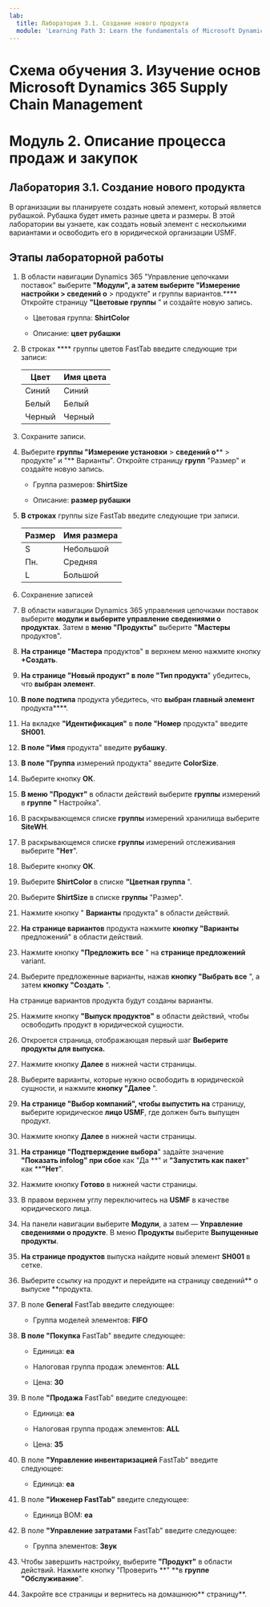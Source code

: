 ```yaml
---
lab:
  title: Лаборатория 3.1. Создание нового продукта
  module: 'Learning Path 3: Learn the fundamentals of Microsoft Dynamics 365 Supply Chain Management'
---
```


# Схема обучения 3. Изучение основ Microsoft Dynamics 365 Supply Chain Management
# Модуль 2. Описание процесса продаж и закупок

## Лаборатория 3.1. Создание нового продукта

В организации вы планируете создать новый элемент, который является рубашкой. Рубашка будет иметь разные цвета и размеры. В этой лаборатории вы узнаете, как создать новый элемент с несколькими вариантами и освободить его в юридической организации USMF.

## Этапы лабораторной работы

1. В области навигации Dynamics 365 "Управление цепочками поставок" выберите **"Модули", а затем выберите **"Измерение настройки** > **сведений о**** > продукте" и группы вариантов.**** Откройте страницу **"Цветовые группы** " и создайте новую запись.

    - Цветовая группа: **ShirtColor**

    - Описание: **цвет рубашки**

2. В строках **** группы цветов FastTab введите следующие три записи:

    | **Цвет** | **Имя цвета** |
    |-----------|----------------|
    | Синий      | Синий           |
    | Белый     | Белый          |
    | Черный     | Черный          |


3. Сохраните записи.

4. Выберите **группы "Измерение установки** > **сведений о**** > продукте" и "** Варианты". Откройте страницу **групп** "Размер" и создайте новую запись.

    - Группа размеров: **ShirtSize**

    - Описание: **размер рубашки**

5. **В строках** группы size FastTab введите следующие три записи.

    | **Размер** | **Имя размера** |
    |----------|---------------|
    | S        | Небольшой         |
    | Пн.        | Средняя        |
    | L        | Большой         |


6. Сохранение записей

7. В области навигации Dynamics 365 управления цепочками поставок выберите **модули и выберите **управление сведениями** о продуктах**. Затем в **меню "Продукты"** выберите **"Мастеры** продуктов".

8. **На странице "Мастера** продуктов" в верхнем меню нажмите кнопку **+Создать**.

9. **На странице "Новый продукт" в **поле "Тип** продукта**" убедитесь, что **выбран элемент**.

10. **В поле подтипа** продукта убедитесь, что **выбран главный элемент** продукта****.

11. На вкладке **"Идентификация"** в **поле "Номер** продукта" введите **SH001**.

12. **В поле "Имя** продукта" введите **рубашку**.

13. **В поле "Группа** измерений продукта" введите **ColorSize**.

14. Выберите кнопку **ОК**.

15. **В меню "Продукт"** в области действий выберите **группы** измерений в **группе "** Настройка".

16. В раскрывающемся списке **группы** измерений хранилища выберите **SiteWH**.

17. В раскрывающемся списке **группы** измерений отслеживания выберите **"Нет**".

18. Выберите кнопку **ОК**.

19. Выберите **ShirtColor** в списке **"Цветная группа** ".

20. Выберите **ShirtSize** в списке **группы** "Размер".

21. Нажмите кнопку " **Варианты** продукта" в области действий.

22. **На странице вариантов** продукта нажмите **кнопку "Варианты** предложений" в области действий.

23. Нажмите кнопку **"Предложить все** " на **странице предложений** variant.

24. Выберите предложенные варианты, нажав **кнопку "Выбрать все** ", а затем **кнопку "Создать** ".

На странице вариантов продукта будут созданы варианты.

25. Нажмите кнопку **"Выпуск продуктов"** в области действий, чтобы освободить продукт в юридической сущности.

26. Откроется страница, отображающая первый шаг **Выберите продукты для выпуска.**

27. Нажмите кнопку **Далее** в нижней части страницы.

28. Выберите варианты, которые нужно освободить в юридической сущности, и нажмите **кнопку "Далее** ".

29. **На странице "Выбор компаний", чтобы выпустить на** страницу, выберите юридическое **лицо USMF**, где должен быть выпущен продукт.

30. Нажмите кнопку **Далее** в нижней части страницы.

31. **На странице "Подтверждение выбора**" задайте значение **"Показать infolog" при сбое** как "Да **" и **"Запустить как пакет**" как ****"Нет**".

32. Нажмите кнопку **Готово** в нижней части страницы.

33. В правом верхнем углу переключитесь на **USMF** в качестве юридического лица.

34. На панели навигации выберите **Модули**, а затем — **Управление сведениями о продукте**. В меню **Продукты** выберите **Выпущенные продукты**.

33. **На странице продуктов** выпуска найдите новый элемент **SH001** в сетке.

34. Выберите ссылку на продукт и перейдите на страницу сведений** о выпуске **продукта.

35. В поле **General** FastTab введите следующее:

    - Группа моделей элементов: **FIFO**

36. **В поле "Покупка** FastTab" введите следующее:

    - Единица: **ea**

    - Налоговая группа продаж элементов: **ALL**

    - Цена: **30**

37. В поле **"Продажа** FastTab" введите следующее:

    - Единица: **ea**

    - Налоговая группа продаж элементов: **ALL**

    - Цена: **35**

38. В поле **"Управление инвентаризацией** FastTab" введите следующее:

    - Единица: **ea**

39. В поле **"Инженер FastTab"** введите следующее:

    - Единица BOM: **ea**

40. В поле **"Управление затратами** FastTab" введите следующее:

    - Группа элементов: **Звук**

41. Чтобы завершить настройку, выберите **"Продукт"** в области действий. Нажмите кнопку "Проверить **" **в **группе "Обслуживание**".

42. Закройте все страницы и вернитесь на домашнюю** страницу**.

 
